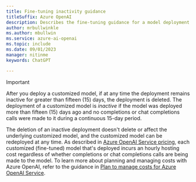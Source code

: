```yaml
---
title: Fine-tuning inactivity guidance
titleSuffix: Azure OpenAI
description: Describes the fine-tuning guidance for a model deployment that's inactive for more than 15 days.
author: mrbullwinkle 
ms.author: mbullwin 
ms.service: azure-ai-openai
ms.topic: include
ms.date: 09/01/2023
manager: nitinme
keywords: ChatGPT

---
```


> [!IMPORTANT]
> After you deploy a customized model, if at any time the deployment remains inactive for greater than fifteen (15) days,
> the deployment is deleted. The deployment of a customized model is _inactive_ if the model was deployed more than fifteen (15) days ago
> and no completions or chat completions calls were made to it during a continuous 15-day period.
>
> The deletion of an inactive deployment doesn't delete or affect the underlying customized model,
> and the customized model can be redeployed at any time.
> As described in [Azure OpenAI Service pricing](https://azure.microsoft.com/pricing/details/cognitive-services/openai-service/),
> each customized (fine-tuned) model that's deployed incurs an hourly hosting cost regardless of whether completions
> or chat completions calls are being made to the model. To learn more about planning and managing costs with Azure OpenAI,
> refer to the guidance in [Plan to manage costs for Azure OpenAI Service](../how-to/manage-costs.md#base-series-and-codex-series-fine-tuned-models).